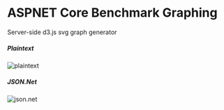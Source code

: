 # ASPNET Core Benchmark Graphing
Server-side d3.js svg graph generator

##### Plaintext
![plaintext](https://d3renderer.azurewebsites.net/plaintext/v6?src=1)

##### JSON.Net
![json.net](https://d3renderer.azurewebsites.net/json/v5?src=1)
